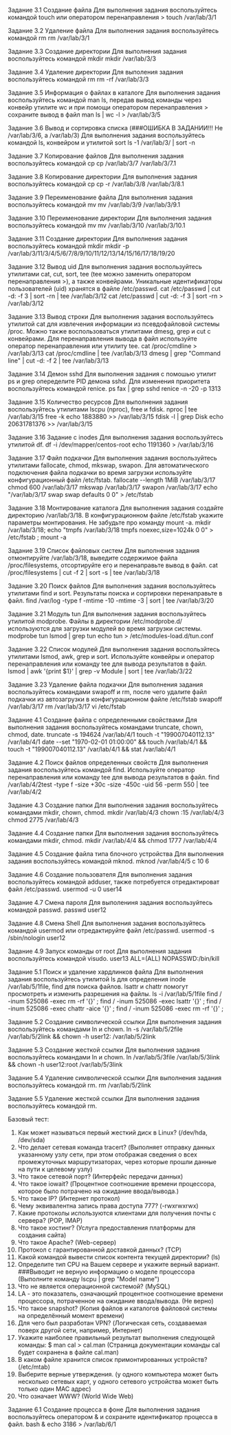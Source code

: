 Задание 3.1 Создание файла
Для выполнения задания воспользуйтесь командой touch или оператором перенаправления >
touch /var/lab/3/1

Задание 3.2 Удаление файла
Для выполнения задания воспользуйтесь командой rm
rm /var/lab/3/1

Задание 3.3 Создание директории
Для выполнения задания воспользуйтесь командой mkdir
mkdir /var/lab/3/3

Задание 3.4 Удаление директории
Для выполения задания воспользуйтесь командой rm
rm -rf /var/lab/3/3

Задание 3.5 Информация о файлах в каталоге 
Для выполнения задания воспользуйтесь командой man ls, передав вывод команды через конвейр утилите wc и при помощи  оператором перенаправления > сохраните вывод в файл
man ls | wc -l > /var/lab/3/5

Задание 3.6 Вывод и сортировка списка (###ОШИБКА В ЗАДАНИИ!!! Не /var/lab/3/6, а /var/lab/3)
Для выполнения задания воспользуйтесь командой ls, конвейром и утилитой sort
ls -1 /var/lab/3/ | sort -n

Задание 3.7 Копирование файлов
Для выполнения задания воспользуйтесь командой cp
cp /var/lab/3/7 /var/lab/3/7.1

Задание 3.8 Копирование директории
Для выполнения задания воспользуйтесь командой cp
cp -r /var/lab/3/8 /var/lab/3/8.1

Задание 3.9 Переименование файла
Для выполнения задания воспользуйтесь командой mv
mv /var/lab/3/9 /var/lab/3/9.1

Задание 3.10 Переименование директории 
Для выполнения задания воспользуйтесь командой mv
mv /var/lab/3/10 /var/lab/3/10.1

Задание 3.11 Создание директории
Для выполнения задания воспользуйтесь командой mkdir
mkdir -p /var/lab/3/11/3/4/5/6/7/8/9/10/11/12/13/14/15/16/17/18/19/20

Задание 3.12 Вывод uid
Для выполнения задания воспользуйтесь утилитами cat, cut, sort, tee (tee можно заменить оператором перенаправления >), а также конвейрами. Уникальные идентификаторы пользователей (uid) хранятся в файле /etc/passwd.
cat /etc/passwd | cut -d: -f 3 | sort -rn | tee /var/lab/3/12
cat /etc/passwd | cut -d: -f 3 | sort -rn > /var/lab/3/12

Задание 3.13 Вывод строки
Для выполнения задания воспользуйтесь утилитой cat для извлечения информации из псевдофайловой системы /proc. Можно также воспользоваться утилитами dmesg, grep и cut с конвейрами. Для перенаправления вывода в файл используйте оператор перенаправления или утилиту tee.
cat /proc/cmdline > /var/lab/3/13
cat /proc/cmdline | tee /var/lab/3/13
dmesg | grep "Command line" | cut -d: -f 2 | tee /var/lab/3/13

Задание 3.14 Демон sshd
Для выполнения задания с помошью утилит ps и grep опеределите PID демона sshd. Для изменения приоритета воспользуйтесь командой renice.
ps fax | grep sshd
renice -n -20 -p 1313

Задание 3.15 Количество ресурсов
Для выполнения задания воспользуйтесь утилитами lscpu (nproc), free и fdisk. 
nproc | tee /var/lab/3/15
free -k
echo 1883880 >> /var/lab/3/15
fdisk -l | grep Disk
echo 20631781376 >> /var/lab/3/15

Задание 3.16 Задание с inodes
Для выполнения задания воспользуйтесь утилитой df. 
df -i /dev/mapper/centos-root
echo 1191360 >  /var/lab/3/16

Задание 3.17 Файл подкачки
Для выполнения задания воспользуйтесь утилитами fallocate, chmod, mkswap, swapon. Для автоматического подключения файла подкачки во время загрузки используйте конфигурационный файл /etc/fstab.
fallocate --length 1MiB /var/lab/3/17
chmod 600 /var/lab/3/17 
mkswap /var/lab/3/17
swapon /var/lab/3/17
echo "/var/lab/3/17 swap     swap     defaults     0     0" > /etc/fstab

Задание 3.18 Монтирование каталога
Для выполнения задания создайте директорию  /var/lab/3/18. В конфигурационном файле /etc/fstab укажите параметры монтирования. Не забудьте про команду mount -a.
mkdir /var/lab/3/18; echo "tmpfs        /var/lab/3/18           tmpfs       noexec,size=1024k    0 0" > /etc/fstab ; mount -a

Задание 3.19 Список файловых систем
Для выполнения задания отмонтируйте /var/lab/3/18, выведите содержимое файла /proc/filesystems, отсортируйте его и перенаправьте вывод в файл.
cat /proc/filesystems | cut -f 2 | sort -s | tee /var/lab/3/18

Задание 3.20 Поиск файлов
Для выполнения задания воспользуйтесь утилитами find и sort. Результаты поиска и сортировки перенаправьте в файл.
find /var/log -type f -mtime -10 -mtime -3 | sort | tee /var/lab/3/20

Задание 3.21 Модуль tun
Для выполнения задания воспользуйтесь утилитой modprobe. Файлы в директории /etc/modprobe.d/ используются для загрузки модулей во время загрузки системы.
modprobe tun
lsmod | grep tun
echo tun > /etc/modules-load.d/tun.conf

Задание 3.22 Список модулей
Для выполнения задания воспользйтесь утилитами lsmod, awk, grep и sort. Используйте конвейры и оператор перенаправления или команду tee для вывода результатов в файл.
lsmod | awk '{print $1}' | grep -v Module | sort | tee /var/lab/3/22

Задание 3.23 Удаление файла подкачки
Для выполнения задания воспользуйтесь командами swapoff и rm, после чего удалите файл подкачки из автозагрузки в конфигурационном файле /etc/fstab
swapoff /var/lab/3/17
rm /var/lab/3/17
vi /etc/fstab

Задание 4.1 Создание файла с определенными свойствами
Для выполнения задания воспользуйтесь командами truncate, chown, chmod, date.
truncate -s 194624 /var/lab/4/1
touch -t "199007040112.13" /var/lab/4/1
date --set "1970-02-01 01:00:00" && touch /var/lab/4/1 && touch -t "199007040112.13" /var/lab/4/1 && stat /var/lab/4/1

Задание 4.2 Поиск файлов определенных свойств
Для выполнения задания воспользуйтесь командой find. Используйте оператор перенаправления или команду tee для вывода результатов в файл.
find /var/lab/4/2test -type f -size +30c -size -450c -uid 56 -perm 550 | tee /var/lab/4/2

Задание 4.3 Создание папки
Для выполнения задания воспользуйтесь командами mkdir, chown, chmod.
mkdir /var/lab/4/3
chown :15 /var/lab/4/3
chmod 2775 /var/lab/4/3

Задание 4.4 Создание папки
Для выполнения задания воспользуйтесь командами mkdir, chmod.
mkdir /var/lab/4/4 && chmod 1777 /var/lab/4/4

Задание 4.5 Создание файла типа блочного устройства
Для выполнения задания воспользуйтесь командой mknod.
mknod /var/lab/4/5 c 10 6

Задание 4.6 Создание пользователя
Для выполнения задания воспользуйтесь командой adduser, также потребуется отредактироват файл /etc/passwd.
usermod -u 0 user14

Задание 4.7 Смена пароля
Для выполениня задания воспользуйтесь командой passwd.
passwd user12

Задание 4.8 Смена Shell
Для выполнения задания воспользуйтесь командой usermod или отредактируйте файл /etc/passwd.
usermod -s /sbin/nologin user12

Задание 4.9 Запуск команды от root
Для выполнения задания воспользуйтесь командой visudo.
user13 ALL=(ALL) NOPASSWD:/bin/kill

Задание 5.1 Поиск и удаление хардлинков файла
Для выполнения задания воспользуйтесь утилитой ls для определения inode /var/lab/5/1file, find для поиска файлов. lsattr и chattr помогут просмотреть и изменить разрешения на файлы.
ls -i /var/lab/5/1file
find / -inum 525086 -exec rm -rf '{}' \;
find / -inum 525086 -exec lsattr '{}' \;
find / -inum 525086 -exec chattr -aice '{}' \;
find / -inum 525086 -exec rm -rf '{}' \;

Задание 5.2 Создание символической ссылки
Для выполнения задания воспользуйтесь командами ln и chown.
ln -s /var/lab/5/2file /var/lab/5/2link && chown -h user12: /var/lab/5/2link

Задание 5.3 Создание жесткой ссылки
Для выполнения задания воспользуйтесь командами ln и chown.
ln /var/lab/5/3file /var/lab/5/3link && chown -h user12:root /var/lab/5/3link

Задание 5.4 Удаление символической ссылки
Для выполнения задания воспользуйтесь командой rm.
rm /var/lab/5/2link

Задание 5.5 Удаление жесткой ссылки
Для выполнения задания воспользуйтесь командой rm.

Базовый тест:
1. Как может называться первый жесткий диск в Linux?
(/dev/hda, /dev/sda)
2. Что делает сетевая команда tracert?
(Выполняет отправку данных указанному узлу сети, при этом отображая сведения о всех промежуточных маршрутизаторах, через которые прошли данные на пути к целевому узлу)
3. Что такое сетевой порт?
(Интерфейс передачи данных)
4. Что такое iowait?
(Процентное соотношение времени процессора, которое было потрачено на ожидание ввода/вывода.)
5. Что такое IP?
(Интернет протокол)
6. Чему эквивалентна запись права доступа 777?
(-rwxrwxrwx)
7. Какие протоколы используются клиентами для получения почты с сервера?
(POP, IMAP)
8. Что такое хостинг?
(Услуга предоставления платформы для создания сайта)
9. Что такое Apache?
(Web-сервер)
10. Протокол с гарантированной доставкой данных?
(TCP)
11. Какой командой вывести список контента текущей директории?
(ls)
12. Определите тип CPU на Вашем сервере и укажите верный вариант. ###Выводит не верную информацию о моделе процессора
(Выполните команду lscpu | grep "Model name")
13. Что не является операционной системой?
(MySQL)
14. LA - это показатель, означающий процентное соотношение времени процессора, потраченное на ожидание ввода/вывода.
(Не верно)
15. Что такое snapshot?
(Копия файлов и каталогов файловой системы на определённый момент времени)
16. Для чего был разработан VPN?
(Логическая сеть, создаваемая поверх другой сети, например, Интернет)
17. Укажите наиболее правильный результат выполнения следующей команды: $ man cal > cal.man
(Cтраница документации команды cal будет сохранена в файле cal.man)
18. В каком файле хранится список примонтированных устройств?
(/etc/mtab)
19. Выберите верные утверждения.
(у одного компьютера может быть несколько сетевых карт,  у одного сетевого устройства может быть только один MAC адрес)
20. Что означает WWW?
(World Wide Web)

Задание 6.1 Создание процесса в фоне
Для выполнения задания воспользуйтесь оператором & и сохраните идентификатор процесса в файл.
bash &
echo 3186 > /var/lab/6/1


















